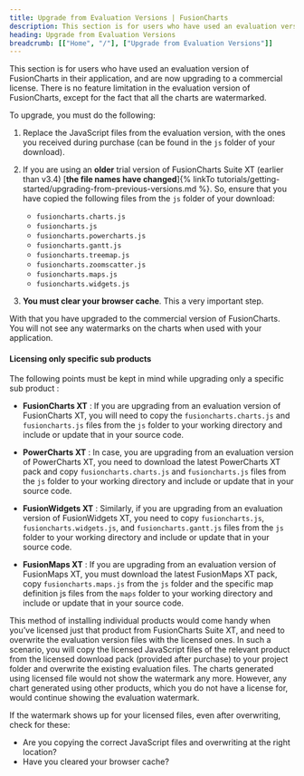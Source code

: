 ```yaml
---
title: Upgrade from Evaluation Versions | FusionCharts
description: This section is for users who have used an evaluation version of FusionCharts in their application, and are now upgrading to a commercial license.
heading: Upgrade from Evaluation Versions
breadcrumb: [["Home", "/"], ["Upgrade from Evaluation Versions"]]
---
```


This section is for users who have used an evaluation version of FusionCharts in their application, and are now upgrading to a commercial license. There is no feature limitation in the evaluation version of FusionCharts, except for the fact that all the charts are watermarked.

To upgrade, you must do the following:

1. Replace the JavaScript files from the evaluation version, with the ones you received during purchase (can be found in the `js` folder of your download).

2. If you are using an __older__ trial version of FusionCharts Suite XT (earlier than v3.4) [__the file names have changed__]{% linkTo tutorials/getting-started/upgrading-from-previous-versions.md %}. So, ensure that you have copied the following files from the `js` folder of your download:

     * `fusioncharts.charts.js`
     * `fusioncharts.js`
     * `fusioncharts.powercharts.js`
     * `fusioncharts.gantt.js`
     * `fusioncharts.treemap.js`
     * `fusioncharts.zoomscatter.js`
     * `fusioncharts.maps.js`
     * `fusioncharts.widgets.js`

3. __You must clear your browser cache__. This a very important step.

With that you have upgraded to the commercial version of FusionCharts. You will not see any watermarks on the charts when used with your application.

#### Licensing only specific sub products

The following points must be kept in mind while upgrading only a specific sub product :

  * __FusionCharts XT__ : If you are upgrading from an evaluation version of FusionCharts XT, you will need to copy the `fusioncharts.charts.js` and `fusioncharts.js` files from the `js` folder to your working directory and include or update that in your source code.

  * __PowerCharts XT__ : In case, you are upgrading from an evaluation version of PowerCharts XT, you need to download the latest PowerCharts XT pack and copy `fusioncharts.charts.js` and `fusioncharts.js` files from the `js` folder to your working directory and include or update that in your source code.

  * __FusionWidgets XT__ : Similarly, if you are upgrading from an evaluation version of FusionWidgets XT, you need to copy `fusioncharts.js`, `fusioncharts.widgets.js`, and `fusioncharts.gantt.js` files from the `js` folder to your working directory and include or update that in your source code.

  * __FusionMaps XT__ : If you are upgrading from an evaluation version of FusionMaps XT, you must download the latest FusionMaps XT pack, copy `fusioncharts.maps.js` from the `js` folder and the specific map definition js files from the `maps` folder to your working directory and include or update that in your source code.

This method of installing individual products would come handy when you’ve licensed just that product from FusionCharts Suite XT, and need to overwrite the evaluation version files with the licensed ones. In such a scenario, you will copy the licensed JavaScript files of the relevant product from the licensed download pack (provided after purchase) to your project folder and overwrite the existing evaluation files. The charts generated using licensed file would not show the watermark any more. However, any chart generated using other products, which you do not have a license for, would continue showing the evaluation watermark.

If the watermark shows up for your licensed files, even after overwriting, check for these:

  * Are you copying the correct JavaScript files and overwriting at the right location?
  * Have you cleared your browser cache?
